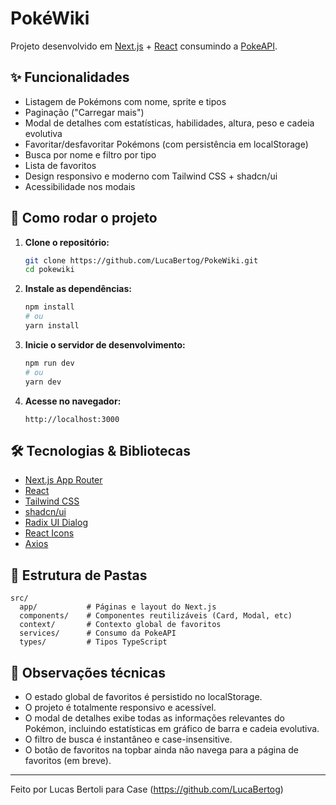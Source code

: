 # PokéWiki

Projeto desenvolvido em [Next.js](https://nextjs.org/) + [React](https://react.dev/) consumindo a [PokeAPI](https://pokeapi.co/).

## ✨ Funcionalidades

- Listagem de Pokémons com nome, sprite e tipos
- Paginação ("Carregar mais")
- Modal de detalhes com estatísticas, habilidades, altura, peso e cadeia evolutiva
- Favoritar/desfavoritar Pokémons (com persistência em localStorage)
- Busca por nome e filtro por tipo
- Lista de favoritos
- Design responsivo e moderno com Tailwind CSS + shadcn/ui
- Acessibilidade nos modais

## 🚀 Como rodar o projeto

1. **Clone o repositório:**
   ```bash
   git clone https://github.com/LucaBertog/PokeWiki.git
   cd pokewiki
   ```

2. **Instale as dependências:**
   ```bash
   npm install
   # ou
   yarn install
   ```

3. **Inicie o servidor de desenvolvimento:**
   ```bash
   npm run dev
   # ou
   yarn dev
   ```

4. **Acesse no navegador:**
   ```
   http://localhost:3000
   ```

## 🛠️ Tecnologias & Bibliotecas

- [Next.js App Router](https://nextjs.org/docs/app)
- [React](https://react.dev/)
- [Tailwind CSS](https://tailwindcss.com/)
- [shadcn/ui](https://ui.shadcn.com/)
- [Radix UI Dialog](https://www.radix-ui.com/primitives/docs/components/dialog)
- [React Icons](https://react-icons.github.io/react-icons/)
- [Axios](https://axios-http.com/)

## 📁 Estrutura de Pastas

```
src/
  app/           # Páginas e layout do Next.js
  components/    # Componentes reutilizáveis (Card, Modal, etc)
  context/       # Contexto global de favoritos
  services/      # Consumo da PokeAPI
  types/         # Tipos TypeScript
```

## 📌 Observações técnicas

- O estado global de favoritos é persistido no localStorage.
- O projeto é totalmente responsivo e acessível.
- O modal de detalhes exibe todas as informações relevantes do Pokémon, incluindo estatísticas em gráfico de barra e cadeia evolutiva.
- O filtro de busca é instantâneo e case-insensitive.
- O botão de favoritos na topbar ainda não navega para a página de favoritos (em breve).

---

Feito por Lucas Bertoli para Case (https://github.com/LucaBertog)
